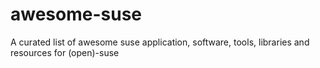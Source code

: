 # awesome-suse
A curated list of awesome suse application, software, tools, libraries and resources for (open)-suse

